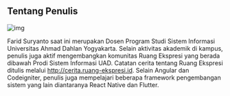 ## Tentang Penulis

![img](https://lh4.googleusercontent.com/YpDqkKNNmUP_cZZbkS-eFAMSk80h3WuIyOWjb2pCtD32ZkuiJsSUrfWidmSo2-UvylZbZtuzuHH8I_PZuMTb4yiU0WqCM58jt55Sh7AuGC146xT1yasZltes0ryRpuuU4Dlf-B-o)

Farid Suryanto saat ini merupakan Dosen Program Studi Sistem Informasi Universitas Ahmad Dahlan Yogyakarta. Selain aktivitas akademik di kampus, penulis juga aktif mengembangkan komunitas Ruang Ekspresi yang berada dibawah Prodi Sistem Informasi UAD. Catatan cerita tentang Ruang Ekspresi ditulis melalui http://cerita.ruang-ekspresi.id. Selain Angular dan Codeigniter, penulis juga mempelajari beberapa framework pengembangan sistem yang lain diantaranya React Native dan Flutter.